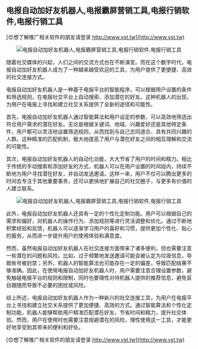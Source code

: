 ## **电报自动加好友机器人,电报霸屏营销工具,电报行销软件,电报行销工具**

[😍想了解推广相关软件的朋友请登录 http://www.vst.tw](http://www.vst.tw)

 <center><img src="https://vst.tw/MP4/tuiguang/png/5.png" alt="电报自动加好友机器人,电报霸屏营销工具,电报行销软件,电报行销工具"></center>

随着社交媒体的兴起，人们之间的交流方式也在不断演变。而在这个数字时代，电报自动加好友机器人成为了一种越来越受欢迎的工具，为用户提供了更便捷、高效的社交连接方式。

电报自动加好友机器人是一种基于电报平台的智能程序，可以根据用户设置的条件和筛选规则，在电报社交平台上自动搜索、添加潜在的好友。这种机器人的出现，为用户在电报上寻找和建立社交关系提供了全新的途径和可能性。

首先，电报自动加好友机器人通过智能算法和用户设定的参数，可以高效地筛选出符合用户需求的潜在好友。无论是根据关键词、地域、兴趣爱好还是其他特定条件，用户都可以灵活地设置筛选规则，从而找到与自己志同道合、具有共同兴趣的人群。这种精准的匹配机制，极大地提高了用户与潜在好友之间的相互理解和交流的可能性。

其次，电报自动加好友机器人的自动化功能，大大节省了用户的时间和精力。相比于传统的手动搜索和添加好友的方式，机器人可以在用户设置的时间段内，持续不断地为用户寻找潜在好友，并自动发送邀请。这样一来，用户不仅可以腾出更多的时间去专注于其他重要事务，还可以更快地扩展自己的社交圈子，与更多有价值的人建立联系。

 <center><img src="https://vst.tw/MP4/tuiguang/png/5.png" alt="电报自动加好友机器人,电报霸屏营销工具,电报行销软件,电报行销工具"></center>

此外，电报自动加好友机器人还具有一定的个性化定制功能。用户可以根据自己的需求和偏好，对机器人的操作行为、添加规则等进行灵活调整和优化。通过不断地积累经验和反馈，机器人可以逐渐学习用户的喜好和习惯，提供更加个性化、贴心的服务，从而进一步提升用户的使用体验和满意度。

然而，虽然电报自动加好友机器人在社交连接方面带来了诸多便利，但也需要注意一些潜在的问题和风险。比如，过于频繁地发送邀请可能会被认定为垃圾信息，导致账号被封禁；另外，机器人的智能算法也可能存在一定的偏差，导致匹配结果不够准确。因此，在使用电报自动加好友机器人时，用户需要注意合理设置参数，避免触碰电报平台的规则和限制，同时也要理性对待机器人提供的推荐信息，避免盲目跟随而导致不必要的困扰或风险。

综上所述，电报自动加好友机器人作为一种新兴的社交连接工具，为用户在电报平台上寻找和建立社交关系提供了更加便捷、高效的方式。通过智能算法和个性化定制功能，机器人能够帮助用户精准匹配潜在好友，节省时间和精力，提升社交体验。然而，用户在使用时也需要注意规避潜在的风险，理性使用这一工具，才能更好地享受到其带来的便利和好处。

[😍想了解推广相关软件的朋友请登录 http://www.vst.tw](http://www.vst.tw)



